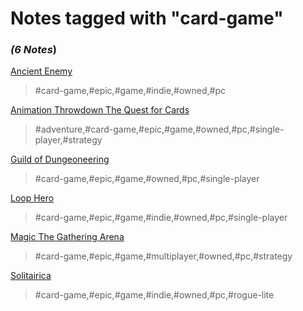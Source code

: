 # Notes tagged with "card-game"

### _(6 Notes_)

[Ancient Enemy](./../Ancient%20Enemy.html)
> #card-game,#epic,#game,#indie,#owned,#pc

[Animation Throwdown The Quest for Cards](./../Animation%20Throwdown%20The%20Quest%20for%20Cards.html)
> #adventure,#card-game,#epic,#game,#owned,#pc,#single-player,#strategy

[Guild of Dungeoneering](./../Guild%20of%20Dungeoneering.html)
> #card-game,#epic,#game,#owned,#pc,#single-player

[Loop Hero](./../Loop%20Hero.html)
> #card-game,#epic,#game,#indie,#owned,#pc,#single-player

[Magic The Gathering Arena](./../Magic%20The%20Gathering%20Arena.html)
> #card-game,#epic,#game,#multiplayer,#owned,#pc,#strategy

[Solitairica](./../Solitairica.html)
> #card-game,#epic,#game,#indie,#owned,#pc,#rogue-lite

